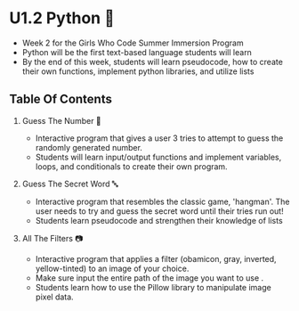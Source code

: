 # U1.2 Python :snake:
- Week 2 for the Girls Who Code Summer Immersion Program
- Python will be the first text-based language students will learn 
- By the end of this week, students will learn pseudocode, how to create their own functions, implement python libraries, and utilize lists

## Table Of Contents

1. Guess The Number :1234:
   - Interactive program that gives a user 3 tries to attempt to guess the randomly generated number. 
   - Students will learn input/output functions and implement variables, loops, and conditionals to create their own program. 

2. Guess The Secret Word :abc:
   - Interactive program that resembles the classic game, 'hangman'. The user needs to try and guess the secret word until their tries run out!
   - Students learn pseudocode and strengthen their knowledge of lists
   
3. All The Filters :camera:
   - Interactive program that applies a filter (obamicon, gray, inverted, yellow-tinted) to an image of your choice. 
   - Make sure input the entire path of the image you want to use .
   - Students learn how to use the Pillow library to manipulate image pixel data.
